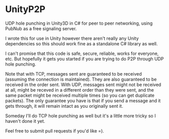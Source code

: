# UnityP2P
UDP hole punching in Unity3D in C# for peer to peer networking, using PubNub as a free signaling server.

I wrote this for use in Unity however there aren't really any Unity dependencies so this should work fine as a standalone C# library as well.

I can't promise that this code is safe, secure, reliable, works for everyone, etc. But hopefully it gets you started if you are trying to do P2P through UDP hole punching.

Note that with TCP, messages sent are guaranteed to be received (assuming the connection is maintained). They are also guaranteed to be received in the order sent. With UDP, messages sent might not be received at all, might be receved in a different order than they were sent, and the same packet might be received multiple times (so you can get duplicate packets). The only guarantee you have is that if you send a message and it gets through, it will remain intact as you originally sent it.

Someday I'll do TCP hole punching as well but it's a little more tricky so I haven't done it yet.

Feel free to submit pull requests if you'd like =).

